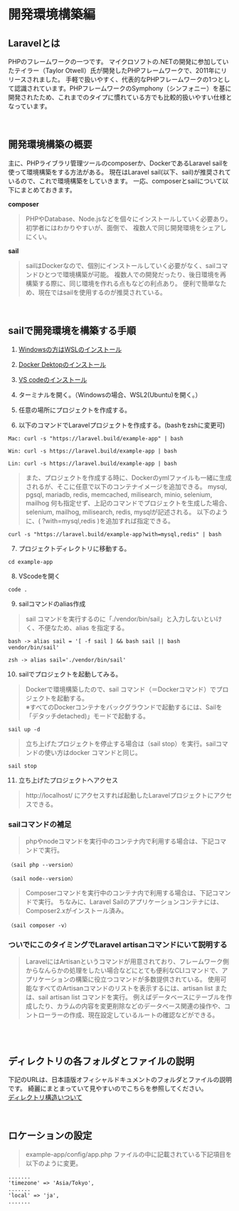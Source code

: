# 開発環境構築編

## Laravelとは
PHPのフレームワークの一つです。
マイクロソフトの.NETの開発に参加していたテイラー（Taylor Otwell）氏が開発したPHPフレームワークで、2011年にリリースされました。
手軽で扱いやすく、代表的なPHPフレームワークの1つとして認識されています。PHPフレームワークのSymphony（シンフォニー）を基に開発されたため、これまでのタイプに慣れている方でも比較的扱いやすい仕様となっています。

<br>

## 開発環境構築の概要
主に、PHPライブラリ管理ツールのcomposerか、DockerであるLaravel sailを使って環境構築をする方法がある。
現在はLaravel sail(以下、sail)が推奨されているので、これで環境構築をしていきます。
一応、composerとsailについて以下にまとめておきます。

**composer**
> PHPやDatabase、Node.jsなどを個々にインストールしていく必要あり。
初学者にはわかりやすいが、面倒で、 複数人で同じ開発環境をシェアしにくい。

**sail**
>sailはDockerなので、個別にインストールしていく必要がなく、sailコマンドひとつで環境構築が可能。
複数人での開発だったり、後日環境を再構築する際に、同じ環境を作れる点もなどの利点あり。
便利で簡単なため、現在ではsailを使用するのが推奨されている。

<br>

## sailで開発環境を構築する手順
1. [Windowsの方はWSLのインストール](https://chigusa-web.com/blog/wsl2-win11/)


2. [Docker Dektopのインストール](
https://chigusa-web.com/blog/windowsにdockerをインストールしてpython環境を構築/)

3. [VS codeのインストール](
https://chigusa-web.com/blog/vs-code-install/)

4. ターミナルを開く。（Windowsの場合、WSL2(Ubuntu)を開く。）

5. 任意の場所にプロジェクトを作成する。

6. 以下のコマンドでLaravelプロジェクトを作成する。(bashをzshに変更可)

~~~
Mac: curl -s "https://laravel.build/example-app" | bash 
~~~
~~~
Win: curl -s https://laravel.build/example-app | bash
~~~
~~~
Lin: curl -s https://laravel.build/example-app | bash 
~~~


> また、プロジェクトを作成する時に、Dockerのymlファイルも一緒に生成されるが、そこに任意で以下のコンテナイメージを追加できる。
mysql, pgsql, mariadb, redis, memcached, milisearch, minio, selenium, mailhog
何も指定せず、上記のコマンドでプロジェクトを生成した場合、selenium, mailhog, milisearch, redis, mysqlが記述される。
以下のように、( ?with=mysql,redis )を追加すれば指定できる。
~~~
curl -s "https://laravel.build/example-app?with=mysql,redis" | bash
~~~


7. プロジェクトディレクトリに移動する。
~~~
cd example-app
~~~

8. VScodeを開く
~~~
code .
~~~

9. sailコマンドのalias作成
> sail コマンドを実行するのに「./vendor/bin/sail」と入力しないといけく、不便なため、alias を指定する。
~~~
bash -> alias sail = '[ -f sail ] && bash sail || bash vendor/bin/sail'
~~~
~~~
zsh -> alias sail='./vendor/bin/sail'
~~~

10. sailでプロジェクトを起動してみる。
> Dockerで環境構築したので、sail コマンド（＝Dockerコマンド）でプロジェクトを起動する。<br>※すべてのDockerコンテナをバックグラウンドで起動するには、Sailを「デタッチdetached)」モードで起動する。
~~~
sail up -d
~~~

 >立ち上げたプロジェクトを停止する場合は（sail stop）を実行。sailコマンドの使い方はdocker コマンドと同じ。
~~~
sail stop
~~~

11. 立ち上げたプロジェクトへアクセス
> http://localhost/ にアクセスすれば起動したLaravelプロジェクトにアクセスできる。


### sailコマンドの補足
> phpやnodeコマンドを実行中のコンテナ内で利用する場合は、下記コマンドで実行。
~~~
（sail php --version）
~~~
~~~
（sail node--version）
~~~

> Composerコマンドを実行中のコンテナ内で利用する場合は、下記コマンドで実行。
 ちなみに、Laravel Sailのアプリケーションコンテナには、Composer2.xがインストール済み。
~~~
（sail composer -v）
~~~


### ついでにこのタイミングでLaravel artisanコマンドにいて説明する

> LaravelにはArtisanというコマンドが用意されており、フレームワーク側からなんらかの処理をしたい場合などにとても便利なCLIコマンドで、アプリケーションの構築に役立つコマンドが多数提供されている。
使用可能なすべてのArtisanコマンドのリストを表示するには、artisan list または、sail artisan list コマンドを実行。
例えばデータベースにテーブルを作成したり、カラムの内容を変更削除などのデータベース関連の操作や、コントローラーの作成、現在設定しているルートの確認などができる。


<br><br>
## ディレクトリの各フォルダとファイルの説明
下記のURLは、日本語版オフィシャルドキュメントのフォルダとファイルの説明です。
綺麗にまとまっていて見やすいのでこちらを参照してください。<br>
[ディレクトリ構造いついて](https://readouble.com/laravel/8.x/ja/structure.html　)

<br>

## ロケーションの設定
> example-app/config/app.php ファイルの中に記載されている下記項目を以下のように変更。
~~~
.......
'timezone' => 'Asia/Tokyo',
.......
'local' => 'ja',
.......
